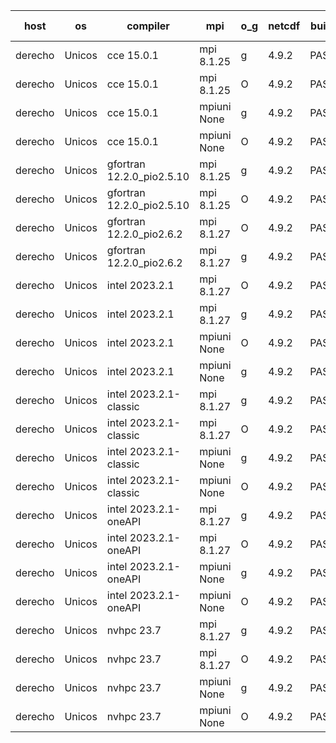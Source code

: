 

| host     | os       | compiler                              | mpi                      | o_g        | netcdf        | build       | u_pass          | u_fail          | s_pass            | s_fail            | e_pass             | e_fail             | nuopc_pass       | nuopc_fail       | artifacts link          |
|----------|----------|---------------------------------------|--------------------------|------------|---------------|-------------|-----------------|-----------------|-------------------|-------------------|--------------------|--------------------|------------------|------------------|-------------------------|
| derecho | Unicos | cce 15.0.1 | mpi 8.1.25  | g | 4.9.2  | PASS | None | None | None | None | None | None | None | None | <a href="https://github.com/esmf-org/esmf-test-artifacts/tree/6efcc5202a4d6b4c4510efdb22895eb8bcb49c0e/develop/cce/15.0.1/g/mpi/8.1.25" target="_blank">6efcc52</a> | 
| derecho | Unicos | cce 15.0.1 | mpi 8.1.25  | O | 4.9.2  | PASS | None | None | None | None | None | None | None | None | <a href="https://github.com/esmf-org/esmf-test-artifacts/tree/65453d3a9233490b8e0fb30fb8ea87975050eb9e/develop/cce/15.0.1/O/mpi/8.1.25" target="_blank">65453d3</a> | 
| derecho | Unicos | cce 15.0.1 | mpiuni None  | g | 4.9.2  | PASS | 12365 | 76 | 8 | 0 | 44 | 0 | None | None | <a href="https://github.com/esmf-org/esmf-test-artifacts/tree/8df8d496cd394149d94d9e6e7e473f53b566be07/develop/cce/15.0.1/g/mpiuni/None" target="_blank">8df8d49</a> | 
| derecho | Unicos | cce 15.0.1 | mpiuni None  | O | 4.9.2  | PASS | 12363 | 78 | 8 | 0 | 44 | 0 | None | None | <a href="https://github.com/esmf-org/esmf-test-artifacts/tree/652f85d597664cd75dad12f9adc5e65bef0429d9/develop/cce/15.0.1/O/mpiuni/None" target="_blank">652f85d</a> | 
| derecho | Unicos | gfortran 12.2.0_pio2.5.10 | mpi 8.1.25  | g | 4.9.2  | PASS | None | None | None | None | None | None | None | None | <a href="https://github.com/esmf-org/esmf-test-artifacts/tree/eecc8168d762642987fba72cc45d7a637e132816/develop/gfortran/12.2.0_pio2.5.10/g/mpi/8.1.25" target="_blank">eecc816</a> | 
| derecho | Unicos | gfortran 12.2.0_pio2.5.10 | mpi 8.1.25  | O | 4.9.2  | PASS | 14109 | 0 | 49 | 0 | 81 | 0 | 47 | 0 | <a href="https://github.com/esmf-org/esmf-test-artifacts/tree/5685158fa475ee1db271190af34af6b395ccea6b/develop/gfortran/12.2.0_pio2.5.10/O/mpi/8.1.25" target="_blank">5685158</a> | 
| derecho | Unicos | gfortran 12.2.0_pio2.6.2 | mpi 8.1.27  | O | 4.9.2  | PASS | None | None | None | None | None | None | None | None | <a href="https://github.com/esmf-org/esmf-test-artifacts/tree/3e49fd8ba2df06870a744b2c6ca5aafddaf7ff59/develop/gfortran/12.2.0_pio2.6.2/O/mpi/8.1.27" target="_blank">3e49fd8</a> | 
| derecho | Unicos | gfortran 12.2.0_pio2.6.2 | mpi 8.1.27  | g | 4.9.2  | PASS | 14109 | 0 | 49 | 0 | 81 | 0 | 47 | 0 | <a href="https://github.com/esmf-org/esmf-test-artifacts/tree/8d8d3ab3e8f994e10f02979738a420d46f419755/develop/gfortran/12.2.0_pio2.6.2/g/mpi/8.1.27" target="_blank">8d8d3ab</a> | 
| derecho | Unicos | intel 2023.2.1 | mpi 8.1.27  | O | 4.9.2  | PASS | 14109 | 0 | 49 | 0 | 81 | 0 | 47 | 0 | <a href="https://github.com/esmf-org/esmf-test-artifacts/tree/2ba414a08775b9bd3cca18f7ab7f6f76fe5719ae/develop/intel/2023.2.1/O/mpi/8.1.27" target="_blank">2ba414a</a> | 
| derecho | Unicos | intel 2023.2.1 | mpi 8.1.27  | g | 4.9.2  | PASS | 14109 | 0 | 49 | 0 | 81 | 0 | 47 | 0 | <a href="https://github.com/esmf-org/esmf-test-artifacts/tree/1268496b66b5a6fbd9efbdb27ff914d7abef6537/develop/intel/2023.2.1/g/mpi/8.1.27" target="_blank">1268496</a> | 
| derecho | Unicos | intel 2023.2.1 | mpiuni None  | O | 4.9.2  | PASS | 12441 | 0 | 8 | 0 | 44 | 0 | None | None | <a href="https://github.com/esmf-org/esmf-test-artifacts/tree/250f09ecd138edf7591f9fe266e022385470058e/develop/intel/2023.2.1/O/mpiuni/None" target="_blank">250f09e</a> | 
| derecho | Unicos | intel 2023.2.1 | mpiuni None  | g | 4.9.2  | PASS | 12441 | 0 | 8 | 0 | 44 | 0 | None | None | <a href="https://github.com/esmf-org/esmf-test-artifacts/tree/554ed5fd2def5f0b406c53aa59ad62a3d8304b8f/develop/intel/2023.2.1/g/mpiuni/None" target="_blank">554ed5f</a> | 
| derecho | Unicos | intel 2023.2.1-classic | mpi 8.1.27  | g | 4.9.2  | PASS | 14109 | 0 | 49 | 0 | 81 | 0 | 47 | 0 | <a href="https://github.com/esmf-org/esmf-test-artifacts/tree/9b1917dcde8fca9bd1b71e2ca6f9d1f145cad2ba/develop/intel/2023.2.1-classic/g/mpi/8.1.27" target="_blank">9b1917d</a> | 
| derecho | Unicos | intel 2023.2.1-classic | mpi 8.1.27  | O | 4.9.2  | PASS | 14109 | 0 | 49 | 0 | 81 | 0 | 47 | 0 | <a href="https://github.com/esmf-org/esmf-test-artifacts/tree/c2f9f64551067ff41eebe4faa96c000acafe0589/develop/intel/2023.2.1-classic/O/mpi/8.1.27" target="_blank">c2f9f64</a> | 
| derecho | Unicos | intel 2023.2.1-classic | mpiuni None  | g | 4.9.2  | PASS | 12441 | 0 | 8 | 0 | 44 | 0 | None | None | <a href="https://github.com/esmf-org/esmf-test-artifacts/tree/5d79b7b9ea4c3418396b2ef97d4a5cb8f35e483c/develop/intel/2023.2.1-classic/g/mpiuni/None" target="_blank">5d79b7b</a> | 
| derecho | Unicos | intel 2023.2.1-classic | mpiuni None  | O | 4.9.2  | PASS | 12441 | 0 | 8 | 0 | 44 | 0 | None | None | <a href="https://github.com/esmf-org/esmf-test-artifacts/tree/6b9bbfc38463e0571d41f5cd8100df46df1f70de/develop/intel/2023.2.1-classic/O/mpiuni/None" target="_blank">6b9bbfc</a> | 
| derecho | Unicos | intel 2023.2.1-oneAPI | mpi 8.1.27  | g | 4.9.2  | PASS | 14109 | 0 | 49 | 0 | 81 | 0 | 47 | 0 | <a href="https://github.com/esmf-org/esmf-test-artifacts/tree/7370a97588ef3b8df05ea4d2117e89f08422dd9d/develop/intel/2023.2.1-oneAPI/g/mpi/8.1.27" target="_blank">7370a97</a> | 
| derecho | Unicos | intel 2023.2.1-oneAPI | mpi 8.1.27  | O | 4.9.2  | PASS | 14109 | 0 | 48 | 1 | 81 | 0 | 47 | 0 | <a href="https://github.com/esmf-org/esmf-test-artifacts/tree/a7cf2390836d1cbf0cfadf6bc52c910a107d5474/develop/intel/2023.2.1-oneAPI/O/mpi/8.1.27" target="_blank">a7cf239</a> | 
| derecho | Unicos | intel 2023.2.1-oneAPI | mpiuni None  | g | 4.9.2  | PASS | 12441 | 0 | 8 | 0 | 44 | 0 | None | None | <a href="https://github.com/esmf-org/esmf-test-artifacts/tree/17964677c6ed1457265ea5d315dff93a057f3112/develop/intel/2023.2.1-oneAPI/g/mpiuni/None" target="_blank">1796467</a> | 
| derecho | Unicos | intel 2023.2.1-oneAPI | mpiuni None  | O | 4.9.2  | PASS | 12441 | 0 | 8 | 0 | 44 | 0 | None | None | <a href="https://github.com/esmf-org/esmf-test-artifacts/tree/ee6586783b42277debdf1437afb8cc13608192fe/develop/intel/2023.2.1-oneAPI/O/mpiuni/None" target="_blank">ee65867</a> | 
| derecho | Unicos | nvhpc 23.7 | mpi 8.1.27  | g | 4.9.2  | PASS | 14109 | 0 | 49 | 0 | 81 | 0 | 47 | 0 | <a href="https://github.com/esmf-org/esmf-test-artifacts/tree/18ba6b3b55ab76743abb0732cf93e6ed31f8ba9f/develop/nvhpc/23.7/g/mpi/8.1.27" target="_blank">18ba6b3</a> | 
| derecho | Unicos | nvhpc 23.7 | mpi 8.1.27  | O | 4.9.2  | PASS | 14109 | 0 | 49 | 0 | 81 | 0 | 47 | 0 | <a href="https://github.com/esmf-org/esmf-test-artifacts/tree/bae39a8842fe0ff60b5bc8433ab8c67af28789ea/develop/nvhpc/23.7/O/mpi/8.1.27" target="_blank">bae39a8</a> | 
| derecho | Unicos | nvhpc 23.7 | mpiuni None  | g | 4.9.2  | PASS | 12441 | 0 | 8 | 0 | 44 | 0 | None | None | <a href="https://github.com/esmf-org/esmf-test-artifacts/tree/adcd9f74a4227f763baa41599631e98d27bee265/develop/nvhpc/23.7/g/mpiuni/None" target="_blank">adcd9f7</a> | 
| derecho | Unicos | nvhpc 23.7 | mpiuni None  | O | 4.9.2  | PASS | 12441 | 0 | 8 | 0 | 44 | 0 | None | None | <a href="https://github.com/esmf-org/esmf-test-artifacts/tree/25beb541085e5c86f4f34724dee05ed97aab3099/develop/nvhpc/23.7/O/mpiuni/None" target="_blank">25beb54</a> | 
